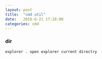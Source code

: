 ```yaml
---
layout: post
title:  "cmd util"
date:   2016-6-21 17:28:00
categories: cmd 
---
```



### dir
    
    explorer . open explorer current directry
